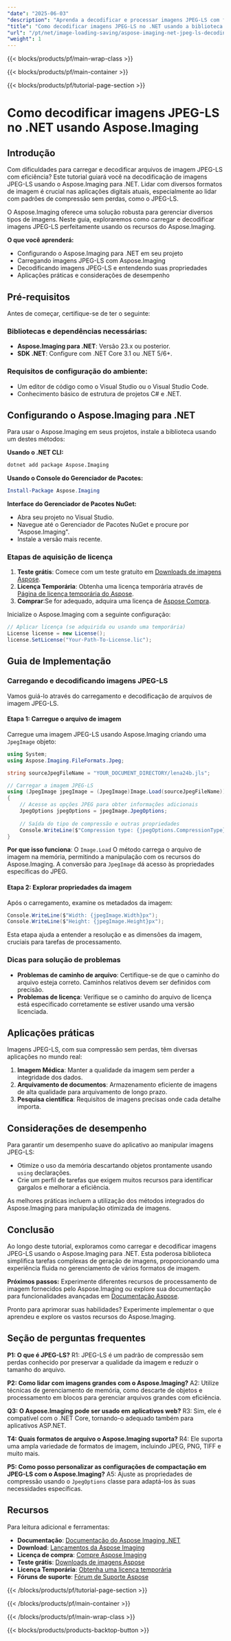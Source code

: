 ```yaml
---
"date": "2025-06-03"
"description": "Aprenda a decodificar e processar imagens JPEG-LS com facilidade usando a poderosa biblioteca Aspose.Imaging para .NET. Siga este guia para um processamento de imagens perfeito."
"title": "Como decodificar imagens JPEG-LS no .NET usando a biblioteca Aspose.Imaging"
"url": "/pt/net/image-loading-saving/aspose-imaging-net-jpeg-ls-decoding-guide/"
"weight": 1
---
```


{{< blocks/products/pf/main-wrap-class >}}

{{< blocks/products/pf/main-container >}}

{{< blocks/products/pf/tutorial-page-section >}}
# Como decodificar imagens JPEG-LS no .NET usando Aspose.Imaging

## Introdução

Com dificuldades para carregar e decodificar arquivos de imagem JPEG-LS com eficiência? Este tutorial guiará você na decodificação de imagens JPEG-LS usando o Aspose.Imaging para .NET. Lidar com diversos formatos de imagem é crucial nas aplicações digitais atuais, especialmente ao lidar com padrões de compressão sem perdas, como o JPEG-LS.

O Aspose.Imaging oferece uma solução robusta para gerenciar diversos tipos de imagens. Neste guia, exploraremos como carregar e decodificar imagens JPEG-LS perfeitamente usando os recursos do Aspose.Imaging.

**O que você aprenderá:**
- Configurando o Aspose.Imaging para .NET em seu projeto
- Carregando imagens JPEG-LS com Aspose.Imaging
- Decodificando imagens JPEG-LS e entendendo suas propriedades
- Aplicações práticas e considerações de desempenho

## Pré-requisitos

Antes de começar, certifique-se de ter o seguinte:

### Bibliotecas e dependências necessárias:
- **Aspose.Imaging para .NET**: Versão 23.x ou posterior.
- **SDK .NET**: Configure com .NET Core 3.1 ou .NET 5/6+.

### Requisitos de configuração do ambiente:
- Um editor de código como o Visual Studio ou o Visual Studio Code.
- Conhecimento básico de estrutura de projetos C# e .NET.

## Configurando o Aspose.Imaging para .NET

Para usar o Aspose.Imaging em seus projetos, instale a biblioteca usando um destes métodos:

**Usando o .NET CLI:**
```bash
dotnet add package Aspose.Imaging
```

**Usando o Console do Gerenciador de Pacotes:**
```powershell
Install-Package Aspose.Imaging
```

**Interface do Gerenciador de Pacotes NuGet:**
- Abra seu projeto no Visual Studio.
- Navegue até o Gerenciador de Pacotes NuGet e procure por "Aspose.Imaging".
- Instale a versão mais recente.

### Etapas de aquisição de licença
1. **Teste grátis**: Comece com um teste gratuito em [Downloads de imagens Aspose](https://releases.aspose.com/imaging/net/).
2. **Licença Temporária**: Obtenha uma licença temporária através de [Página de licença temporária do Aspose](https://purchase.aspose.com/temporary-license/).
3. **Comprar**:Se for adequado, adquira uma licença de [Aspose Compra](https://purchase.aspose.com/buy).

Inicialize o Aspose.Imaging com a seguinte configuração:
```csharp
// Aplicar licença (se adquirida ou usando uma temporária)
License license = new License();
license.SetLicense("Your-Path-To-License.lic");
```

## Guia de Implementação

### Carregando e decodificando imagens JPEG-LS

Vamos guiá-lo através do carregamento e decodificação de arquivos de imagem JPEG-LS.

#### Etapa 1: Carregue o arquivo de imagem
Carregue uma imagem JPEG-LS usando Aspose.Imaging criando uma `JpegImage` objeto:
```csharp
using System;
using Aspose.Imaging.FileFormats.Jpeg;

string sourceJpegFileName = "YOUR_DOCUMENT_DIRECTORY/lena24b.jls";

// Carregar a imagem JPEG-LS
using (JpegImage jpegImage = (JpegImage)Image.Load(sourceJpegFileName))
{
    // Acesse as opções JPEG para obter informações adicionais
    JpegOptions jpegOptions = jpegImage.JpegOptions;
    
    // Saída do tipo de compressão e outras propriedades
    Console.WriteLine($"Compression type: {jpegOptions.CompressionType}");
}
```
**Por que isso funciona**: O `Image.Load` O método carrega o arquivo de imagem na memória, permitindo a manipulação com os recursos do Aspose.Imaging. A conversão para `JpegImage` dá acesso às propriedades específicas do JPEG.

#### Etapa 2: Explorar propriedades da imagem
Após o carregamento, examine os metadados da imagem:
```csharp
Console.WriteLine($"Width: {jpegImage.Width}px");
Console.WriteLine($"Height: {jpegImage.Height}px");
```
Esta etapa ajuda a entender a resolução e as dimensões da imagem, cruciais para tarefas de processamento.

### Dicas para solução de problemas
- **Problemas de caminho de arquivo**: Certifique-se de que o caminho do arquivo esteja correto. Caminhos relativos devem ser definidos com precisão.
- **Problemas de licença**: Verifique se o caminho do arquivo de licença está especificado corretamente se estiver usando uma versão licenciada.

## Aplicações práticas

Imagens JPEG-LS, com sua compressão sem perdas, têm diversas aplicações no mundo real:
1. **Imagem Médica**: Manter a qualidade da imagem sem perder a integridade dos dados.
2. **Arquivamento de documentos**: Armazenamento eficiente de imagens de alta qualidade para arquivamento de longo prazo.
3. **Pesquisa científica**: Requisitos de imagens precisas onde cada detalhe importa.

## Considerações de desempenho
Para garantir um desempenho suave do aplicativo ao manipular imagens JPEG-LS:
- Otimize o uso da memória descartando objetos prontamente usando `using` declarações.
- Crie um perfil de tarefas que exigem muitos recursos para identificar gargalos e melhorar a eficiência.

As melhores práticas incluem a utilização dos métodos integrados do Aspose.Imaging para manipulação otimizada de imagens.

## Conclusão

Ao longo deste tutorial, exploramos como carregar e decodificar imagens JPEG-LS usando o Aspose.Imaging para .NET. Esta poderosa biblioteca simplifica tarefas complexas de geração de imagens, proporcionando uma experiência fluida no gerenciamento de vários formatos de imagem.

**Próximos passos:**
Experimente diferentes recursos de processamento de imagem fornecidos pelo Aspose.Imaging ou explore sua documentação para funcionalidades avançadas em [Documentação Aspose](https://reference.aspose.com/imaging/net/).

Pronto para aprimorar suas habilidades? Experimente implementar o que aprendeu e explore os vastos recursos do Aspose.Imaging.

## Seção de perguntas frequentes

**P1: O que é JPEG-LS?**
R1: JPEG-LS é um padrão de compressão sem perdas conhecido por preservar a qualidade da imagem e reduzir o tamanho do arquivo.

**P2: Como lidar com imagens grandes com o Aspose.Imaging?**
A2: Utilize técnicas de gerenciamento de memória, como descarte de objetos e processamento em blocos para gerenciar arquivos grandes com eficiência.

**Q3: O Aspose.Imaging pode ser usado em aplicativos web?**
R3: Sim, ele é compatível com o .NET Core, tornando-o adequado também para aplicativos ASP.NET.

**T4: Quais formatos de arquivo o Aspose.Imaging suporta?**
R4: Ele suporta uma ampla variedade de formatos de imagem, incluindo JPEG, PNG, TIFF e muito mais.

**P5: Como posso personalizar as configurações de compactação em JPEG-LS com o Aspose.Imaging?**
A5: Ajuste as propriedades de compressão usando o `JpegOptions` classe para adaptá-los às suas necessidades específicas.

## Recursos
Para leitura adicional e ferramentas:
- **Documentação**: [Documentação do Aspose Imaging .NET](https://reference.aspose.com/imaging/net/)
- **Download**: [Lançamentos da Aspose Imaging](https://releases.aspose.com/imaging/net/)
- **Licença de compra**: [Compre Aspose Imaging](https://purchase.aspose.com/buy)
- **Teste grátis**: [Downloads de imagens Aspose](https://releases.aspose.com/imaging/net/)
- **Licença Temporária**: [Obtenha uma licença temporária](https://purchase.aspose.com/temporary-license/)
- **Fóruns de suporte**: [Fórum de Suporte Aspose](https://forum.aspose.com/c/imaging/10)

{{< /blocks/products/pf/tutorial-page-section >}}

{{< /blocks/products/pf/main-container >}}

{{< /blocks/products/pf/main-wrap-class >}}

{{< blocks/products/products-backtop-button >}}